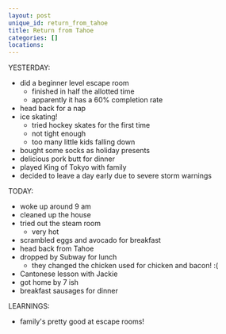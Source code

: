```yaml
---
layout: post
unique_id: return_from_tahoe
title: Return from Tahoe
categories: []
locations: 
---
```


YESTERDAY:
* did a beginner level escape room
  * finished in half the allotted time
  * apparently it has a 60% completion rate
* head back for a nap
* ice skating!
  * tried hockey skates for the first time
  * not tight enough
  * too many little kids falling down
* bought some socks as holiday presents
* delicious pork butt for dinner
* played King of Tokyo with family
* decided to leave a day early due to severe storm warnings

TODAY:
* woke up around 9 am
* cleaned up the house
* tried out the steam room
  * very hot
* scrambled eggs and avocado for breakfast
* head back from Tahoe
* dropped by Subway for lunch
  * they changed the chicken used for chicken and bacon! :(
* Cantonese lesson with Jackie
* got home by 7 ish
* breakfast sausages for dinner

LEARNINGS:
* family's pretty good at escape rooms!

